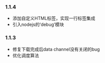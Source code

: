 ### 1.1.4
- 添加自定义HTML标签，实现一行标签集成
- 引入nodejs的‘debug’模块

### 1.1.3
- 修复下载完成后data channel没有关闭的bug
- 优化调度算法